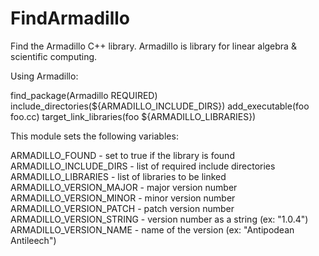   

# FindArmadillo  
Find the Armadillo C++ library.
Armadillo is library for linear algebra & scientific computing.  

Using Armadillo:  

find_package(Armadillo REQUIRED)
include_directories(${ARMADILLO_INCLUDE_DIRS})
add_executable(foo foo.cc)
target_link_libraries(foo ${ARMADILLO_LIBRARIES})

  

This module sets the following variables:  

ARMADILLO_FOUND - set to true if the library is found
ARMADILLO_INCLUDE_DIRS - list of required include directories
ARMADILLO_LIBRARIES - list of libraries to be linked
ARMADILLO_VERSION_MAJOR - major version number
ARMADILLO_VERSION_MINOR - minor version number
ARMADILLO_VERSION_PATCH - patch version number
ARMADILLO_VERSION_STRING - version number as a string (ex: "1.0.4")
ARMADILLO_VERSION_NAME - name of the version (ex: "Antipodean Antileech")

  

